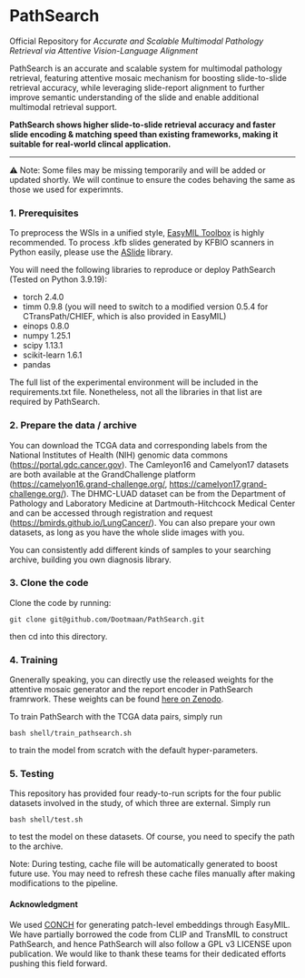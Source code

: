 # PathSearch
Official Repository for *Accurate and Scalable Multimodal Pathology Retrieval via Attentive Vision-Language Alignment*

PathSearch is an accurate and scalable system for multimodal pathology retrieval, featuring attentive mosaic mechanism for boosting slide-to-slide retrieval accuracy, while leveraging slide-report alignment to further improve semantic understanding of the slide and enable additional multimodal retrieval support.

**PathSearch shows higher slide-to-slide retrieval accuracy and faster slide encoding & matching speed than existing frameworks, making it suitable for real-world clincal application.**

-----

⚠️ Note: Some files may be missing temporarily and will be added or updated shortly. We will continue to ensure the codes behaving the same as those we used for experimnts.

### 1. Prerequisites

To preprocess the WSIs in a unified style, [EasyMIL Toolbox](https://github.com/birkhoffkiki/EasyMIL) is highly recommended. To process .kfb slides generated by KFBIO scanners in Python easily, please use the [ASlide](https://github.com/MrPeterJin/ASlide) library.

You will need the following libraries to reproduce or deploy PathSearch (Tested on Python 3.9.19):

- torch 2.4.0
- timm 0.9.8 (you will need to switch to a modified version 0.5.4 for CTransPath/CHIEF, which is also provided in EasyMIL)
- einops 0.8.0
- numpy 1.25.1
- scipy 1.13.1
- scikit-learn 1.6.1
- pandas

The full list of the experimental environment will be included in the requirements.txt file. Nonetheless, not all the libraries in that list are required by PathSearch.

### 2. Prepare the data / archive

You can download the TCGA data and corresponding labels from the National Institutes of Health (NIH) genomic data commons (https://portal.gdc.cancer.gov). The Camleyon16 and Camelyon17 datasets are both available at the GrandChallenge platform (https://camelyon16.grand-challenge.org/, https://camelyon17.grand-challenge.org/). The DHMC-LUAD dataset can be  from the Department of Pathology and Laboratory Medicine at Dartmouth-Hitchcock Medical Center and can be accessed through registration and request (https://bmirds.github.io/LungCancer/). You can also prepare your own datasets, as long as you have the whole slide images with you.

You can consistently add different kinds of samples to your searching archive, building you own diagnosis library.

### 3. Clone the code 

Clone the code by running:

```
git clone git@github.com/Dootmaan/PathSearch.git
```

then cd into this directory. 

### 4. Training

Gnenerally speaking, you can directly use the released weights for the attentive mosaic generator and the report encoder in PathSearch framrwork. These weights can be found [here on Zenodo](https://zenodo.org/records/17431804). 

To train PathSearch with the TCGA data pairs, simply run 

```
bash shell/train_pathsearch.sh
```

to train the model from scratch with the default hyper-parameters.

### 5. Testing

This repository has provided four ready-to-run scripts for the four public datasets involved in the study, of which three are external. Simply run 

```
bash shell/test.sh
```

to test the model on these datasets. Of course, you need to specify the path to the archive.

Note: During testing, cache file will be automatically generated to boost future use. You may need to refresh these cache files manually after making modifications to the pipeline.

#### Acknowledgment

We used [CONCH](https://github.com/mahmoodlab/CONCH) for generating patch-level embeddings through EasyMIL. 
We have partially borrowed the code from CLIP and TransMIL to construct PathSearch, and hence PathSearch will also follow a GPL v3 LICENSE upon publication. 
We would like to thank these teams for their dedicated efforts pushing this field forward.